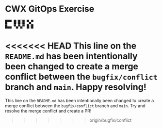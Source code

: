 # CWX GitOps Exercise

```bash
█▀▀ █░█░█ ▀▄▀
█▄▄ ▀▄▀▄▀ █░█
```

<<<<<<< HEAD
This line on the `README.md` has been intentionally been changed to create a merge conflict between the `bugfix/conflict` branch and `main`. Happy resolving!
=======
This line on the `README.md` has been intentionally been changed to create a merge conflict between the `bugfix/conflict` branch and `main`. 
Try and resolve the merge conflict and create a PR!
>>>>>>> origin/bugfix/conflict
